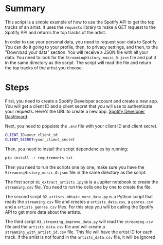 # Summary

This script is a simple example of how to use the Spotify API to get the top tracks of an artist. It uses the `requests` library to make a GET request to the Spotify API and returns the top tracks of the artist.

In order to use your personal data, you need to request your data to Spotify. You can do it going to your profile, then, to privacy settings, and then, to the "Download your data" section. You will receive a JSON file with all your data. You need to look for the `StreamingHistory_music_0.json` file and put it in the same directory as the script. The script will read the file and return the top tracks of the artist you choose.
# Steps

First, you need to create a Spotify Developer account and create a new app. You will get a client ID and a client secret that you will use to authenticate your requests.
Here's the URL to create a new app: [Spotify Developer Dashboard](https://developer.spotify.com/dashboard/applications).


Next, you need to populate the `.env` file with your client ID and client secret.

```bash
CLIENT_ID=your_client_id
CLIENT_SECRET=your_client_secret
```

Then, you need to install the script dependencies by running:

```bash
pip install -r requirements.txt
```

Then you need to run the scripts one by one, make sure you have the `StreamingHistory_music_0.json` file in the same directory as the script.

The first script `01_extract_artists.ipynb` is a Jupiter notebook to create the `streaming.csv` file. You need to run the cells one by one to create the file.

The second script `02_artists_obtain_more_data.py` is a Python script that reads the `streaming.csv` file and creates a `artists_data.csv`, a `genres.csv` and a `artists_genres.csv` files. For this
step you will be calling the Spotify API to get more data about the artists.

The third script `03_streaming_improve_data.py` will read the `streaming.csv` file and the `artists_data.csv` file and will create a `streaming_with_artist_id.csv` file. This file will have the artist ID for each track.
if the artist is not found in the `artists_data.csv` file, it will be ignored.

